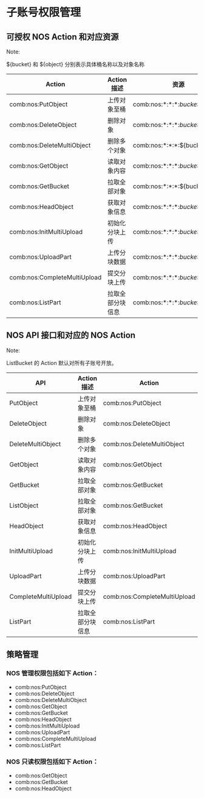 # 子账号权限管理

## 可授权 NOS Action 和对应资源

<span>Note:</span><div class="alertContent">${bucket} 和 ${object} 分别表示具体桶名称以及对象名称</div>

|            Action            |   Action 描述    |                资源                |
|------------------------------|------------------|------------------------------------|
| comb:nos:PutObject           | 上传对象至桶     | comb:nos:\*:\*:\*:${bucket}/${object} |
| comb:nos:DeleteObject        | 删除对象         | comb:nos:\*:\*:\*:${bucket}/${object} |
| comb:nos:DeleteMultiObject   | 删除多个对象     | comb:nos:\*:\*:\*:${bucket}           |
| comb:nos:GetObject           | 读取对象内容     | comb:nos:\*:\*:\*:${bucket}/${object} |
| comb:nos:GetBucket           | 拉取全部对象     | comb:nos:\*:\*:\*:${bucket}           |
| comb:nos:HeadObject          | 获取对象信息     | comb:nos:\*:\*:\*:${bucket}/${object} |
| comb:nos:InitMultiUpload     | 初始化分块上传   | comb:nos:\*:\*:\*:${bucket}/${object} |
| comb:nos:UploadPart          | 上传分块数据     | comb:nos:\*:\*:\*:${bucket}/${object} |
| comb:nos:CompleteMultiUpload | 提交分块上传     | comb:nos:\*:\*:\*:${bucket}/${object} |
| comb:nos:ListPart            | 拉取全部分块信息 | comb:nos:\*:\*:\*:${bucket}/${object} |

## NOS API 接口和对应的 NOS Action

<span>Note:</span><div class="alertContent">ListBucket 的 Action 默认对所有子账号开放。</div>

|         API         |   Action 描述    |            Action            |
|---------------------|------------------|------------------------------|
| PutObject           | 上传对象至桶     | comb:nos:PutObject           |
| DeleteObject        | 删除对象         | comb:nos:DeleteObject        |
| DeleteMultiObject   | 删除多个对象     | comb:nos:DeleteMultiObject   |
| GetObject           | 读取对象内容     | comb:nos:GetObject           |
| GetBucket           | 拉取全部对象     | comb:nos:GetBucket           |
| ListObject          | 拉取全部对象     | comb:nos:GetBucket           |
| HeadObject          | 获取对象信息     | comb:nos:HeadObject          |
| InitMultiUpload     | 初始化分块上传   | comb:nos:InitMultiUpload     |
| UploadPart          | 上传分块数据     | comb:nos:UploadPart          |
| CompleteMultiUpload | 提交分块上传     | comb:nos:CompleteMultiUpload |
| ListPart            | 拉取全部分块信息 | comb:nos:ListPart            |



## 策略管理

### NOS 管理权限包括如下 Action：

* comb:nos:PutObject
* comb:nos:DeleteObject
* comb:nos:DeleteMultiObject
* comb:nos:GetObject
* comb:nos:GetBucket
* comb:nos:HeadObject
* comb:nos:InitMultiUpload
* comb:nos:UploadPart
* comb:nos:CompleteMultiUpload
* comb:nos:ListPart

### NOS 只读权限包括如下 Action：
* comb:nos:GetObject
* comb:nos:GetBucket
* comb:nos:HeadObject

